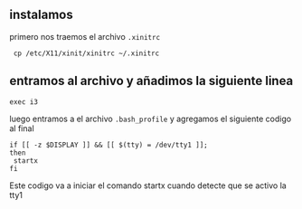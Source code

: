 ## instalamos
primero nos traemos el archivo `.xinitrc`

<code> cp /etc/X11/xinit/xinitrc ~/.xinitrc </code>

## entramos al archivo y añadimos la siguiente linea

<code>exec i3</code>

luego entramos a el archivo <code>.bash_profile</code> y agregamos el siguiente codigo al final

<code>if [[ -z $DISPLAY ]] && [[ $(tty) = /dev/tty1 ]]; then<br> startx <br>fi </code>

Este codigo va a iniciar el comando startx cuando detecte que se activo la tty1
